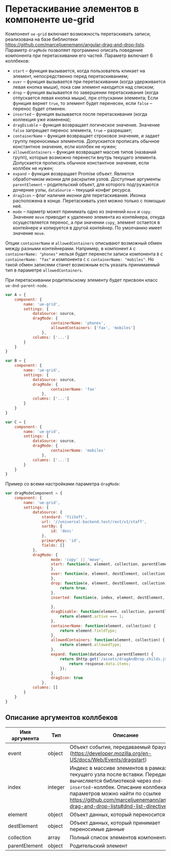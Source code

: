 # Перетаскивание элементов в компоненте ue-grid

Компонент `ue-grid` включает возможность перетаскивать записи, реализована на базе библиотеки https://github.com/marceljuenemann/angular-drag-and-drop-lists.
Параметр `dragMode` позволяет программно описать поведение компонента при перетаскивании его частей. 
Параметр включает 6 коллбеков:
* `start` – функция вызывается, когда пользователь кликает на элемент, непосредственно перед перетаскиванием;
* `over` – функция вызывается при перетаскивании (когда удерживается левая кнопка мыши), пока сам элемент находится над списком;
* `drop` – функция вызывается по завершении перетаскивания (когда отпускается левая кнопка мыши), при отпускании элемента;
    Если функция вернет `true`, то элемент будет перенесен, если `false` – перенос будет отменен.
* `inserted` – функция вызывается после перетаскивания (когда коллекция уже изменена);
* `dragDisable` – функция возвращает логическое значение. Значение `false` запрещает перенос элемента, `true` – разрешает;
* `containerName` – функция возвращает строковое значение, и задает группу переносимых элементов. Допускается прописать обычное константное значение, если коллбек не нужен;
* `allowedContainers` – функция возвращает массив типов (названий групп), которые возможно перенести внутрь текущего элемента. Допускается прописать обычное константное значение, если коллбек не нужен;
* `expand` – функция возвращает Promise объект. Является обработчиком иконки для раскрытия узлов. Доступные аргументы `parentElement` – родительский объект, для которого подгружаются дочерние узлы, `dataSource` – текущий конфиг ресурса.
* `dragIcon` – флаг наличия иконки для перетаскивания. Иконка расположена в конце. Перетаскивать узел можно только с помощью неё.
* `mode` – парметр может принимать одно из значений `move` и `copy`. Значение `move` приводит к удалению элемента из контейнера, откуда осуществляется перенос, а при значении `copy`, элемент остается в контейнере и копируется в другой контейнер. По умолчанию имеет значение `move`.

Опции `containerName` и `allowedContainers` описывают возможный обмен между разными контейнерами. Например, в компонент `A` с `containerName: "phones"` нельзя будет перенести записи компонента `B` с `containerName: "fax"` и компонента `C` c `containerName: "mobiles"`. Но такой обмен записями станет возможным есть указать принимаемый тип в параметре `allowedContainers`.

При перетаскивании родительскому элементу будет присвоен класс `ue-dnd-parent-node`.
```javascript
var A = {
    component: {
        name: 'ue-grid',
        settings: {            
            dataSource: source,
            dragMode: {
                    containerName: 'phones',
                    allowedContainers: ['fax', 'mobiles']
                },
            columns: ['...']
        }
    }
}

var B = {
    component: {
        name: 'ue-grid',
        settings: {            
            dataSource: source,
            dragMode: {
                    containerName: 'fax'
                },
            columns: ['...']
        }
    }
}

var C = {
    component: {
        name: 'ue-grid',
        settings: {            
            dataSource: source,
            dragMode: {
                    containerName: 'mobiles'
                },
            columns: ['...']
        }
    }
}
```

Пример со всеми настройками параметра `dragMode`:

```javascript
var dragModeComponent = {
    component: {
        name: 'ue-grid',
        settings: {            
            dataSource: {
                standard: 'YiiSoft',
                url: '//universal-backend.test/rest/v1/staff',
                sortBy: {
                    id: 'desc'
                },
                primaryKey: 'id',
                fields: []
            },
            dragMode: {
                    mode: 'copy' || 'move',
                    start: function(e, element, collection, parentElement, index) {
                    },
                    over: function(e, element, destElement, collection) {
                    },
                    drop: function(e, element, destElement, collection) {
                        return true;
                    },
                    inserted: function(e, index, element, destElement, collection) {
                        
                    },
                    dragDisable: function(element, collection, parentElement) {
                        return element.active === 1;
                    },
                    containerName: function(element, collection) {
                        return element.fieldType;
                    },
                    allowedContainers: function(element, collection) {
                        return element.allowedType;
                    },
                    expand: function(dataSource, parentElement) {
                        return $http.get('/assets/dragAndDrop.childs.json').then(function(response) {
                            return response.data.items;
                        });
                    },
                    dragIcon: true                    
                },
            columns: []
        }
    }
}
```

## Описание аргументов коллбеков

| Имя аргумента | Тип | Описание |
| --- | --- | --- |
| event | object | Объект события, передаваемый браузером (https://developer.mozilla.org/en-US/docs/Web/Events/dragstart) |
| index | integer | Индекс в массиве элементов в рамках текущего узла после вставки. Передается и вычисляется библиотекой через `dnd-inserted`-коллбек. Описание коллбека и его параметров можно найти по ссылке https://github.com/marceljuenemann/angular-drag-and-drop-lists#dnd-list-directive|
| element | object | Объект данных, который переносится |
| destElement | object | Объект данных, который принимает переносимые данные |
| collection | array | Полный список элементов компонента |
| parentElement | object | Родительский элемент |

